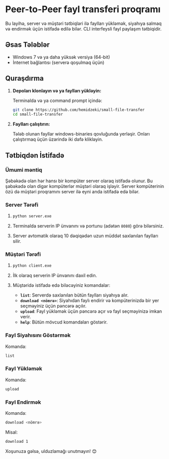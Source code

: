 # Peer-to-Peer fayl transferi proqramı

Bu layihə, server və müştəri tətbiqləri ilə faylları yükləmək, siyahıya salmaq və endirmək üçün istifadə edilə bilər. CLI interfeysli fayl paylaşım tətbiqidir.

## Əsas Tələblər

- Windows 7 və ya daha yüksək versiya (64-bit)
- İnternet bağlantısı (serverə qoşulmaq üçün)

## Quraşdırma

1. **Depoları klonlayın və ya faylları yükləyin:**

   Terminalda və ya command prompt içində:

   ```bash
   git clone https://github.com/hemidzeki/small-file-transfer
   cd small-file-transfer
   ```

2. **Faylları çalıştırın:**

   Tələb olunan fayllar windows-binaries qovluğunda yerləşir. Onları çalıştırmaq üçün üzərində iki dəfə klikləyin.
## Tətbiqdən İstifadə

### Ümumi məntiq

Şəbəkədə olan hər hansı bir kompüter server olaraq istifadə olunur. Bu şəbəkədə olan digər kompüterlər müştəri olaraq işləyir. Server kompüterinin özü də müştəri proqramını server ilə eyni anda istifadə edə bilər.

### Server Tərəfi

1. ```bash
   python server.exe
   ```

2. Terminalda serverin IP ünvanını və portunu (adətən `8080`) görə bilərsiniz.

3. Server avtomatik olaraq 10 dəqiqədən uzun müddət saxlanılan faylları silir.

### Müştəri Tərəfi

1. ```bash
   python client.exe
   ```

2. İlk olaraq serverin IP ünvanını daxil edin.

3. Müştəridə istifadə edə biləcəyiniz komandalar:
   - **`list`**: Serverdə saxlanılan bütün faylları siyahıya alır.
   - **`download <nömrə>`**: Siyahıdan faylı endirir və kompüterinizdə bir yer seçməyiniz üçün pəncərə açılır.
   - **`upload`**: Fayl yükləmək üçün pəncərə açır və fayl seçməyinizə imkan verir.
   - **`help`**: Bütün mövcud komandaları göstərir.

### Fayl Siyahısını Göstərmək

Komanda:
```bash
list
```

### Fayl Yükləmək

Komanda:
```bash
upload
```

### Fayl Endirmək

Komanda:
```bash
download <nömrə>
```

Misal:
```bash
download 1
```

Xoşunuza gəlsə, ulduzlamağı unutmayın! 😊
